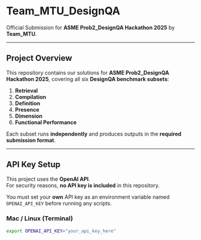 # **Team_MTU_DesignQA**  
Official Submission for **ASME Prob2_DesignQA Hackathon 2025** by **Team_MTU**.  

---

## **Project Overview**  
This repository contains our solutions for **ASME Prob2_DesignQA Hackathon 2025**, covering all six **DesignQA benchmark subsets**:  

1. **Retrieval**  
2. **Compilation**  
3. **Definition**  
4. **Presence**  
5. **Dimension**  
6. **Functional Performance**  

Each subset runs **independently** and produces outputs in the **required submission format**.  

---

## **API Key Setup**  
This project uses the **OpenAI API**.  
For security reasons, **no API key is included** in this repository.  

You must set your **own** API key as an environment variable named `OPENAI_API_KEY` before running any scripts.  

### **Mac / Linux (Terminal)**  
```bash
export OPENAI_API_KEY="your_api_key_here"



